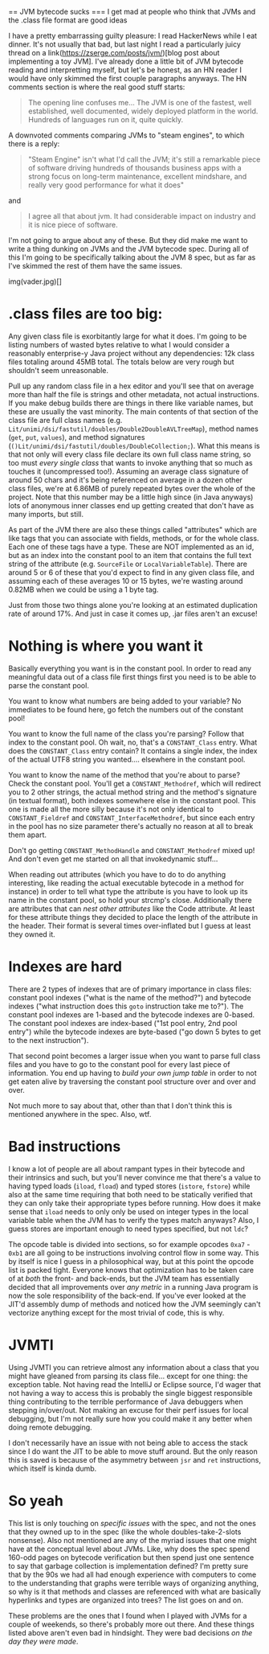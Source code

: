 == JVM bytecode sucks
=== I get mad at people who think that JVMs and the .class file format are good ideas

I have a pretty embarrassing guilty pleasure: I read HackerNews while I eat dinner. It's not usually that bad, but last night I read a particularly juicy thread on a link(https://zserge.com/posts/jvm/)[blog post about implementing a toy JVM]. I've already done a little bit of JVM bytecode reading and interpretting myself, but let's be honest, as an HN reader I would have only skimmed the first couple paragraphs anyways. The HN comments section is where the real good stuff starts:

> The opening line confuses me... The JVM is one of the fastest, well established, well documented, widely deployed platform in the world. Hundreds of languages run on it, quite quickly.

A downvoted comments comparing JVMs to "steam engines", to which there is a reply:

> "Steam Engine" isn't what I'd call the JVM; it's still a remarkable piece of software driving hundreds of thousands business apps with a strong focus on long-term maintenance, excellent mindshare, and really very good performance for what it does"

and

> I agree all that about jvm. It had considerable impact on industry and it is nice piece of software.

I'm not going to argue about any of these. But they did make me want to write a thing dunking on JVMs and the JVM bytecode spec. During all of this I'm going to be specifically talking about the JVM 8 spec, but as far as I've skimmed the rest of them have the same issues.

img(vader.jpg)[]

# .class files are too big:

Any given class file is exorbitantly large for what it does. I'm going to be listing numbers of wasted bytes relative to what I would consider a reasonably enterprise-y Java project without any dependencies: 12k class files totaling around 45MB total. The totals below are very rough but shouldn't seem unreasonable.

Pull up any random class file in a hex editor and you'll see that on average more than half the file is strings and other metadata, not actual instructions. If you make debug builds there are things in there like variable names, but these are usually the vast minority. The main contents of that section of the class file are full class names (e.g. `Lit/unimi/dsi/fastutil/doubles/Double2DoubleAVLTreeMap`), method names (`get`, `put`, `values`), and method signatures (`()Lit/unimi/dsi/fastutil/doubles/DoubleCollection;`). What this means is that not only will every class file declare its own full class name string, so too must *every single class* that wants to invoke anything that so much as touches it (uncompressed too!). Assuming an average class signature of around 50 chars and it's being referenced on average in a dozen other class files, we're at 6.86MB of purely repeated bytes over the whole of the project. Note that this number may be a little high since (in Java anyways) lots of anonymous inner classes end up getting created that don't have as many imports, but still.

As part of the JVM there are also these things called "attributes" which are like tags that you can associate with fields, methods, or for the whole class. Each one of these tags have a type. These are NOT implemented as an id, but as an index into the constant pool to an item that contains the full text string of the attribute (e.g. `SourceFile` or `LocalVariableTable`). There are around 5 or 6 of these that you'd expect to find in any given class file, and assuming each of these averages 10 or 15 bytes, we're wasting around 0.82MB when we could be using a 1 byte tag.

Just from those two things alone you're looking at an estimated duplication rate of around 17%. And just in case it comes up, .jar files aren't an excuse!

# Nothing is where you want it

Basically everything you want is in the constant pool. In order to read any meaningful data out of a class file first things first you need is to be able to parse the constant pool.

You want to know what numbers are being added to your variable? No immediates to be found here, go fetch the numbers out of the constant pool!

You want to know the full name of the class you're parsing? Follow that index to the constant pool. Oh wait, no, that's a `CONSTANT_Class` entry. What does the `CONSTANT_Class` entry contain? It contains a single index, the index of the actual UTF8 string you wanted.... elsewhere in the constant pool.

You want to know the name of the method that you're about to parse? Check the constant pool. You'll get a `CONSTANT_Methodref`, which will redirect you to 2 other strings, the actual method string and the method's signature (in textual format), both indexes somewhere else in the constant pool. This one is made all the more silly because it's not only identical to `CONSTANT_Fieldref` and `CONSTANT_InterfaceMethodref`, but since each entry in the pool has no size parameter there's actually no reason at all to break them apart.

Don't go getting `CONSTANT_MethodHandle` and `CONSTANT_Methodref` mixed up! And don't even get me started on all that invokedynamic stuff...

When reading out attributes (which you have to do to do anything interesting, like reading the actual executable bytecode in a method for instance) in order to tell what type the attribute is you have to look up its name in the constant pool, so hold your strcmp's close. Additionally there are attributes that can *nest other attributes* like the Code attribute. At least for these attribute things they decided to place the length of the attribute in the header. Their format is several times over-inflated but I guess at least they owned it.

# Indexes are hard

There are 2 types of indexes that are of primary importance in class files: constant pool indexes ("what is the name of the method?") and bytecode indexes ("what instruction does this `goto` instruction take me to?"). The constant pool indexes are 1-based and the bytecode indexes are 0-based. The constant pool indexes are index-based ("1st pool entry, 2nd pool entry") while the bytecode indexes are byte-based ("go down 5 bytes to get to the next instruction"). 

That second point becomes a larger issue when you want to parse full class files and you have to go to the constant pool for every last piece of information. You end up having to *build your own jump table* in order to not get eaten alive by traversing the constant pool structure over and over and over.

Not much more to say about that, other than that I don't think this is mentioned anywhere in the spec. Also, wtf.

# Bad instructions

I know a lot of people are all about rampant types in their bytecode and their intrinsics and such, but you'll never convince me that there's a value to having typed loads (`iload`, `fload`) and typed stores (`istore`, `fstore`) while also at the same time requiring that both need to be statically verified that they can only take their appropriate types before running. How does it make sense that `iload` needs to only only be used on integer types in the local variable table when the JVM has to verify the types match anyways? Also, I guess stores are important enough to need types specified, but not `ldc`?

The opcode table is divided into sections, so for example opcodes `0xa7` - `0xb1` are all going to be instructions involving control flow in some way. This by itself is nice I guess in a philosophical way, but at this point the opcode list is packed tight. Everyone knows that optimization has to be taken care of at *both* the front- and back-ends, but the JVM team has essentially decided that all improvements over *any metric* in a running Java program is now the sole responsibility of the back-end. If you've ever looked at the JIT'd assembly dump of methods and noticed how the JVM seemingly can't vectorize anything except for the most trivial of code, this is why.

# JVMTI

Using JVMTI you can retrieve almost any information about a class that you might have gleaned from parsing its class file... except for one thing: the exception table. Not having read the IntelliJ or Eclipse source, I'd wager that not having a way to access this is probably the single biggest responsible thing contributing to the terrible performance of Java debuggers when stepping in/over/out. Not making an excuse for their perf issues for local debugging, but I'm not really sure how you could make it any better when doing remote debugging.

I don't necessarily have an issue with not being able to access the stack since I do want the JIT to be able to move stuff around. But the only reason this is saved is because of the asymmetry between `jsr` and `ret` instructions, which itself is kinda dumb.

# So yeah

This list is only touching on *specific issues* with the spec, and not the ones that they owned up to in the spec (like the whole doubles-take-2-slots nonsense). Also not mentioned are any of the myriad issues that one might have at the conceptual level about JVMs. Like, why does the spec spend 160-odd pages on bytecode verification but then spend just one sentence to say that garbage collection is implementation defined? I'm pretty sure that by the 90s we had all had enough experience with computers to come to the understanding that graphs were terrible ways of organizing anything, so why is it that methods and classes are referenced with what are basically hyperlinks and types are organized into trees? The list goes on and on.

These problems are the ones that I found when I played with JVMs for a couple of weekends, so there's probably more out there. And these things listed above aren't even bad in hindsight. They were bad decisions *on the day they were made*.